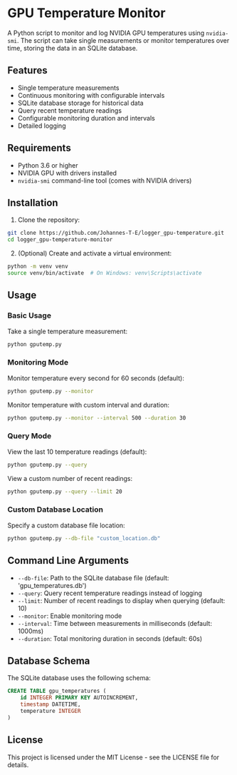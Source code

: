 # GPU Temperature Monitor

A Python script to monitor and log NVIDIA GPU temperatures using `nvidia-smi`. The script can take single measurements or monitor temperatures over time, storing the data in an SQLite database.

## Features

- Single temperature measurements
- Continuous monitoring with configurable intervals
- SQLite database storage for historical data
- Query recent temperature readings
- Configurable monitoring duration and intervals
- Detailed logging

## Requirements

- Python 3.6 or higher
- NVIDIA GPU with drivers installed
- `nvidia-smi` command-line tool (comes with NVIDIA drivers)

## Installation

1. Clone the repository:
```bash
git clone https://github.com/Johannes-T-E/logger_gpu-temperature.git
cd logger_gpu-temperature-monitor
```

2. (Optional) Create and activate a virtual environment:
```bash
python -m venv venv
source venv/bin/activate  # On Windows: venv\Scripts\activate
```

## Usage

### Basic Usage

Take a single temperature measurement:
```bash
python gputemp.py
```

### Monitoring Mode

Monitor temperature every second for 60 seconds (default):
```bash
python gputemp.py --monitor
```

Monitor temperature with custom interval and duration:
```bash
python gputemp.py --monitor --interval 500 --duration 30
```

### Query Mode

View the last 10 temperature readings (default):
```bash
python gputemp.py --query
```

View a custom number of recent readings:
```bash
python gputemp.py --query --limit 20
```

### Custom Database Location

Specify a custom database file location:
```bash
python gputemp.py --db-file "custom_location.db"
```

## Command Line Arguments

- `--db-file`: Path to the SQLite database file (default: 'gpu_temperatures.db')
- `--query`: Query recent temperature readings instead of logging
- `--limit`: Number of recent readings to display when querying (default: 10)
- `--monitor`: Enable monitoring mode
- `--interval`: Time between measurements in milliseconds (default: 1000ms)
- `--duration`: Total monitoring duration in seconds (default: 60s)

## Database Schema

The SQLite database uses the following schema:
```sql
CREATE TABLE gpu_temperatures (
    id INTEGER PRIMARY KEY AUTOINCREMENT,
    timestamp DATETIME,
    temperature INTEGER
)
```

## License

This project is licensed under the MIT License - see the LICENSE file for details.

